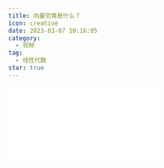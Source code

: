 ```yaml
---
title: 向量究竟是什么？
icon: creative
date: 2023-03-07 10:16:05
category:
  - 视频
tag:
  - 线性代数
star: true
---
```



<div class="video-container">
  <iframe src="//player.bilibili.com/player.html?aid=483115509&bvid=BV1bT411e7Cv&cid=1054652895&page=1" scrolling="no" border="0" frameborder="no" framespacing="0" allowfullscreen="true"> </iframe>
</div>
